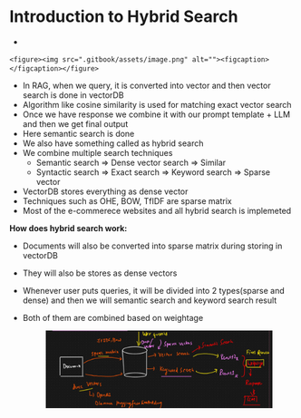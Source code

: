 # Introduction to Hybrid Search



*

    <figure><img src=".gitbook/assets/image.png" alt=""><figcaption></figcaption></figure>
* In RAG, when we query, it is converted into vector and then vector search is done in vectorDB
* Algorithm like cosine similarity is used for matching exact vector search
* Once we have response we combine it with our prompt template + LLM and then we get final output
* Here semantic search is done
* We also have something called as hybrid search
* We combine multiple search techniques
  * Semantic search ⇒ Dense vector search ⇒ Similar
  * Syntactic search ⇒ Exact search ⇒ Keyword search ⇒ Sparse vector
* VectorDB stores everything as dense vector
* Techniques such as OHE, BOW, TfIDF are sparse matrix
* Most of the e-commerece websites and all hybrid search is implemeted

**How does hybrid search work:**

* Documents will also be converted into sparse matrix during storing in vectorDB
* They will also be stores as dense vectors
* Whenever user puts queries, it will be divided into 2 types(sparse and dense) and then we will semantic search and keyword search result
*   Both of them are combined based on weightage

    <figure><img src=".gitbook/assets/image (1).png" alt=""><figcaption></figcaption></figure>
